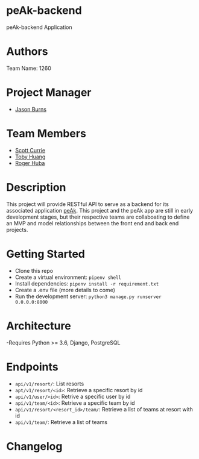# peAk-backend
peAk-backend Application

# Authors
Team Name: 1260

# Project Manager
- [Jason Burns](https://github.com/jasonb315/)

# Team Members
- [Scott Currie](https://github.com/scott-currie/)
- [Toby Huang](https://github.com/tobyatgithub)
- [Roger Huba](https://github.com/RogerHuba)

# Description
This project will provide RESTful API to serve as a backend for its associated application [peAk](https://github.com/twelve-sixty/peAk). This project and the peAk app are still in early development stages, but their respective teams are collaboating to define an MVP and model relationships between the front end and back end projects.

# Getting Started
- Clone this repo
- Create a virtual environment: `pipenv shell`
- Install dependencies: `pipenv install -r requirement.txt`
- Create a .env file (more details to come)
- Run the development server: `python3 manage.py runserver 0.0.0.0:8000`

# Architecture
-Requires Python >= 3.6, Django, PostgreSQL

# Endpoints
- `api/v1/resort/`: List resorts
- `apt/v1/resort/<id>`: Retrieve a specific resort by id
- `api/v1/user/<id>`: Retrive a specific user by id
- `api/v1/team/<id>`: Retrieve a specific team by id
- `api/v1/resort/<resort_id>/team/`: Retrieve a list of teams at resort with id
- `api/v1/team/`: Retrieve a list of teams

# Changelog

